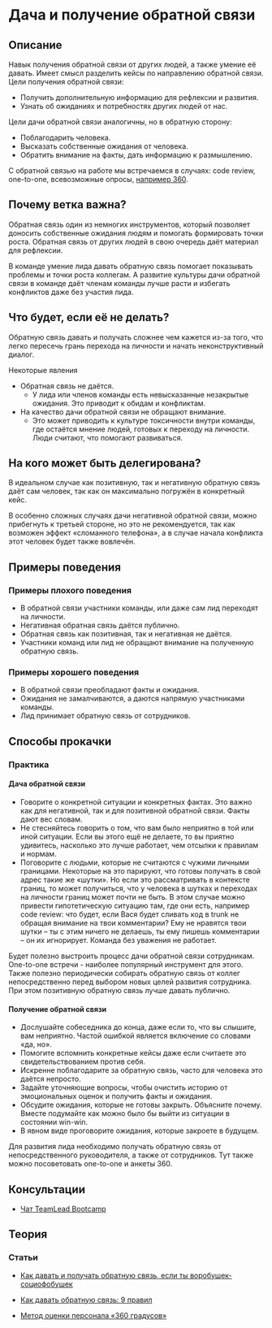 # Дача и получение обратной связи
## Описание
Навык получения обратной связи от других людей, а также умение её давать. Имеет смысл разделить кейсы по направлению обратной связи.
Цели получения обратной связи:
- Получить дополнительную информацию для рефлексии и развития.
- Узнать об ожиданиях и потребностях других людей от нас.

Цели дачи обратной связи аналогичны, но в обратную сторону:
- Поблагодарить человека.
- Высказать собственные ожидания от человека.
- Обратить внимание на факты, дать информацию к размышлению.

С обратной связью на работе мы встречаемся в случаях: code review, one-to-one, всевозможные опросы, [например 360](http://www.elitarium.ru/metod-ocenka-360-gradusov-opros-podchinennyj-rukovoditel-organizaciya-kompetenciya-podrazdelenie-rezultat-razvitie/).

## Почему ветка важна?
Обратная связь один из немногих инструментов, который позволяет доносить собственные ожидания людям и помогать формировать точки роста. Обратная связь от других людей в свою очередь даёт материал для рефлексии.

В команде умение лида давать обратную связь помогает показывать проблемы и точки роста коллегам. А развитие культуры дачи обратной связи в команде даёт членам команды лучше расти и избегать конфликтов даже без участия лида.

## Что будет, если её не делать?
Обратную связь давать и получать сложнее чем кажется из-за того, что легко пересечь грань перехода на личности и начать неконструктивный диалог.

Некоторые явления
- Обратная связь не даётся.
  - У лида или членов команды есть невысказанные незакрытые ожидания. Это приводит к обидам и конфликтам.
- На качество дачи обратной связи не обращают внимание.
  - Это может приводить к культуре токсичности внутри команды, где остаётся мнение людей, готовых к переходу на личности. Люди считают, что помогают развиваться.

## На кого может быть делегирована?
В идеальном случае как позитивную, так и негативную обратную связь даёт сам человек, так как он максимально погружён в конкретный кейс.

В особенно сложных случаях дачи негативной обратной связи, можно прибегнуть к третьей стороне, но это не рекомендуется, так как возможен эффект «сломанного телефона», а в случае начала конфликта этот человек будет также вовлечён.

## Примеры поведения
### Примеры плохого поведения
- В обратной связи участники команды, или даже сам лид переходят на личности.
- Негативная обратная связь даётся публично.
- Обратная связь как позитивная, так и негативная не даётся.
- Участники команд или лид не обращают внимание на полученную обратную связь.

### Примеры хорошего поведения
- В обратной связи преобладают факты и ожидания.
- Ожидания не замалчиваются, а даются напрямую участниками команды.
- Лид принимает обратную связь от сотрудников.

## Способы прокачки
### Практика
#### Дача обратной связи
- Говорите о конкретной ситуации и конкретных фактах. Это важно как для негативной, так и для позитивной обратной связи. Факты дают вес словам.
- Не стесняйтесь говорить о том, что вам было неприятно в той или иной ситуации. Если вы этого ещё не делаете, то вы приятно удивитесь, насколько это лучше работает, чем отсылки к правилам и нормам.
- Поговорите с людьми, которые не считаются с чужими личными границами. Некоторые на это парируют, что готовы получать в свой адрес такие же «шутки». Но если это рассматривать в контексте границ, то может получиться, что у человека в шутках и переходах на личности границ может почти не быть. В этом случае можно привести гипотетическую ситуацию там, где они есть, например code review: что будет, если Вася будет сливать код в trunk не обращая внимание на твои комментарии? Ему не нравятся твои шутки – ты с этим ничего не делаешь, ты ему пишешь комментарии – он их игнорирует. Команда без уважения не работает.

Будет полезно выстроить процесс дачи обратной связи сотрудникам. One-to-one встречи - наиболее популярный инструмент для этого. Также полезно периодически собирать обратную связь от коллег непосредственно перед выбором новых целей развития сотрудника. При этом позитивную обратную связь лучше давать публично.

#### Получение обратной связи
- Дослушайте собеседника до конца, даже если то, что вы слышите, вам неприятно. Частой ошибкой является включение со словами «да, но».
- Помогите вспомнить конкретные кейсы даже если считаете это свидетельствованием против себя.
- Искренне поблагодарите за обратную связь, часто для человека это даётся непросто.
- Задайте уточняющие вопросы, чтобы очистить историю от эмоциональных оценок и получить факты и ожидания.
- Обсудите ожидания, которые не готовы закрыть. Объясните почему. Вместе подумайте как можно было бы выйти из ситуации в состоянии win-win.
- В явном виде проговорите ожидания, которые закроете в будущем.

Для развития лида необходимо получать обратную связь от непосредственного руководителя, а также от сотрудников. Тут также можно посоветовать one-to-one и анкеты 360.

## Консультации
- [Чат TeamLead Bootcamp](https://t.me/teamlead_bootcamp)

## Теория
### Статьи
<!-- yaspeller ignore:start -->
- [Как давать и получать обратную связь, если ты воробушек-социофобушек](https://habr.com/ru/company/yamoney/blog/441036/)
- [Как давать обратную связь: 9 правил](https://habr.com/ru/company/epam_systems/blog/442672/)

- [Метод оценки персонала «360 градусов»](http://www.elitarium.ru/metod-ocenka-360-gradusov-opros-podchinennyj-rukovoditel-organizaciya-kompetenciya-podrazdelenie-rezultat-razvitie/)
<!-- yaspeller ignore:end -->
